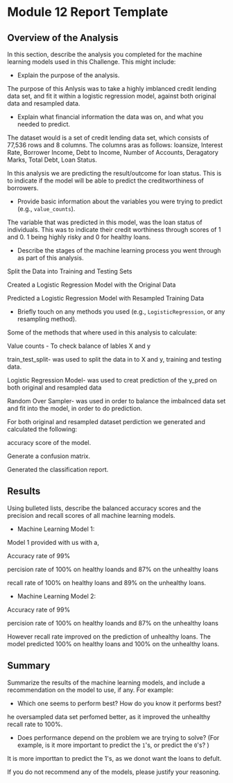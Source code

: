 # Module 12 Report Template

## Overview of the Analysis

In this section, describe the analysis you completed for the machine learning models used in this Challenge. This might include:

* Explain the purpose of the analysis.

The purpose of this Anlysis was to take a highly imblanced credit lending data set, and fit it within a logistic regression model, against both original data and resampled data.   

* Explain what financial information the data was on, and what you needed to predict.

The dataset would is a set of credit lending data set, which consists of 77,536 rows and 8 columns. The columns aras as follows:
   loansize, 
   Interest Rate, 
   Borrower Income, 
   Debt to Income, 
   Number of Accounts, 
   Deragatory Marks, 
   Total Debt, 
   Loan Status. 
   
In this analysis we are predicting the result/outcome for loan status. This is to indicate if the model will be able to predict the creditworthiness of borrowers.

* Provide basic information about the variables you were trying to predict (e.g., `value_counts`).

The variable that was predicted in this model, was the loan status of individuals. This was to indicate their credit worthiness through scores of 1 and 0. 1 being highly risky and 0 for healthy loans. 

* Describe the stages of the machine learning process you went through as part of this analysis.

Split the Data into Training and Testing Sets

Created a Logistic Regression Model with the Original Data

Predicted a Logistic Regression Model with Resampled Training Data

* Briefly touch on any methods you used (e.g., `LogisticRegression`, or any resampling method).

Some of the methods that where used in this analysis to calculate:

Value counts - To check balance of lables X and y

train_test_split- was used to split the data in to X and y, training and testing data.

Logistic Regression Model- was used to creat prediction of the y_pred on both original and resampled data


Random Over Sampler- was used in order to balance the imbalnced data set and fit into the model, in order to do prediction.


For both original and resampled dataset perdiction we generated and calculated the following:

   accuracy score of the model.
    
   Generate a confusion matrix.
   
   Generated the classification report.


## Results

Using bulleted lists, describe the balanced accuracy scores and the precision and recall scores of all machine learning models.

* Machine Learning Model 1:
      
 Model 1 provided with us with a,
 
 
   Accuracy rate of 99%
   
   percision rate of 100% on healthy loands and 87% on the unhealthy loans
   
   recall rate of 100% on healthy loans and 89% on the unhealthy loans. 
     


* Machine Learning Model 2:
 
Accuracy rate of 99%
 
percision rate of 100% on healthy loands and 87% on the unhealthy loans
 
However recall rate improved on the prediction of unhealthy loans. The model predicted 100% on healthy loans and 100% on the unhealthy loans. 

## Summary

Summarize the results of the machine learning models, and include a recommendation on the model to use, if any. For example:

* Which one seems to perform best? How do you know it performs best?


he oversampled data set perfomed better, as it improved the unhealthy recall rate to 100%. 


* Does performance depend on the problem we are trying to solve? (For example, is it more important to predict the `1`'s, or predict the `0`'s? )


It is more importtan to predict the 1's, as we donot want the loans to defult. 

If you do not recommend any of the models, please justify your reasoning.
